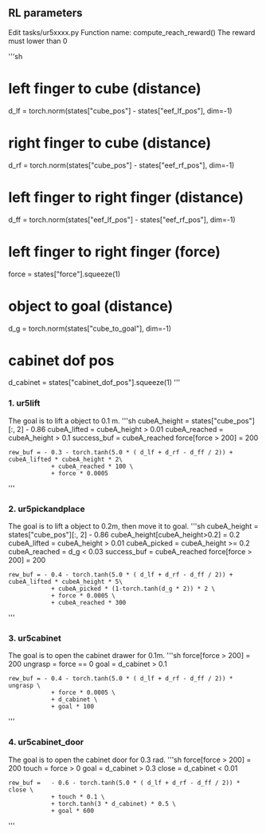 ## RL parameters
Edit tasks/ur5xxxx.py
Function name: compute_reach_reward()
The reward must lower than 0

'''sh
# left finger to cube (distance)
d_lf = torch.norm(states["cube_pos"] - states["eef_lf_pos"], dim=-1)

# right finger to cube (distance)
d_rf = torch.norm(states["cube_pos"] - states["eef_rf_pos"], dim=-1)

# left finger to right finger (distance)
d_ff = torch.norm(states["eef_lf_pos"] - states["eef_rf_pos"], dim=-1)

# left finger to right finger (force)
force = states["force"].squeeze(1)

# object to goal (distance)
d_g = torch.norm(states["cube_to_goal"], dim=-1)

# cabinet dof pos
d_cabinet = states["cabinet_dof_pos"].squeeze(1)
'''

### 1. ur5lift

The goal is to lift a object to 0.1 m.
'''sh
    cubeA_height = states["cube_pos"][:, 2] - 0.86
    cubeA_lifted = cubeA_height > 0.01
    cubeA_reached = cubeA_height > 0.1
    success_buf = cubeA_reached
    force[force > 200] = 200

    rew_buf = - 0.3 - torch.tanh(5.0 * ( d_lf + d_rf - d_ff / 2)) + cubeA_lifted * cubeA_height * 2\
                + cubeA_reached * 100 \
                + force * 0.0005
'''

### 2. ur5pickandplace
The goal is to lift a object to 0.2m, then move it to goal.
'''sh
    cubeA_height = states["cube_pos"][:, 2] - 0.86
    cubeA_height[cubeA_height>0.2] = 0.2 
    cubeA_lifted = cubeA_height > 0.01
    cubeA_picked = cubeA_height >= 0.2
    cubeA_reached = d_g < 0.03
    success_buf = cubeA_reached
    force[force > 200] = 200

    rew_buf = - 0.4 - torch.tanh(5.0 * ( d_lf + d_rf - d_ff / 2)) + cubeA_lifted * cubeA_height * 5\
                + cubeA_picked * (1-torch.tanh(d_g * 2)) * 2 \
                + force * 0.0005 \
                + cubeA_reached * 300
'''

### 3. ur5cabinet
The goal is to open the cabinet drawer for 0.1m.
'''sh
    force[force > 200] = 200
    ungrasp = force == 0
    goal = d_cabinet > 0.1

    rew_buf = - 0.4 - torch.tanh(5.0 * ( d_lf + d_rf - d_ff / 2)) * ungrasp \
                + force * 0.0005 \
                + d_cabinet \
                + goal * 100
'''

### 4. ur5cabinet_door
The goal is to open the cabinet door for 0.3 rad.
'''sh
    force[force > 200] = 200
    touch = force > 0
    goal = d_cabinet > 0.3
    close = d_cabinet < 0.01

    rew_buf =   - 0.6 - torch.tanh(5.0 * ( d_lf + d_rf - d_ff / 2)) * close \
                + touch * 0.1 \
                + torch.tanh(3 * d_cabinet) * 0.5 \
                + goal * 600
'''
